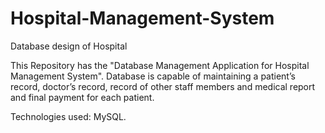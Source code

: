 # Hospital-Management-System
Database design of Hospital

This Repository has the "Database Management Application for Hospital Management System". Database is capable of maintaining a
patient’s record, doctor’s record, record of other staff members and medical report and final payment for each patient.

Technologies used: MySQL.
